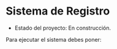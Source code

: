 <h1> Sistema de Registro </h1>

- Estado del proyecto: En construcción.

Para ejecutar el sistema debes poner:

